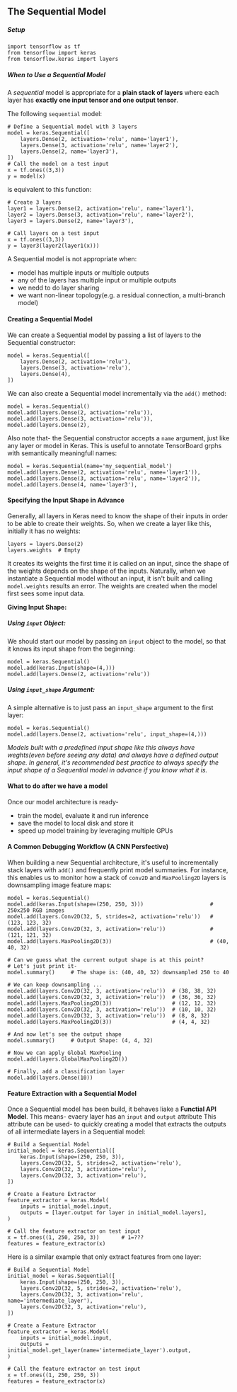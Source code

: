## **The Sequential Model**
##### **Setup**
```
import tensorflow as tf
from tensorflow import keras
from tensorflow.keras import layers
```
##### **When to Use a Sequential Model**

A *sequential* model is appropriate for a **plain stack of layers** where each layer has **exactly one input tensor and one output tensor**.

The following `sequential` model:
```
# Define a Sequential model with 3 layers
model = keras.Sequential([
    layers.Dense(2, activation='relu', name='layer1'),
    layers.Dense(3, activation='relu', name='layer2'),
    layers.Dense(2, name='layer3'),
])
# Call the model on a test input
x = tf.ones((3,3))
y = model(x)
```
is equivalent to this function:
```
# Create 3 layers
layer1 = layers.Dense(2, activation='relu', name='layer1'),
layer2 = layers.Dense(3, activation='relu', name='layer2'),
layer3 = layers.Dense(2, name='layer3'),

# Call layers on a test input
x = tf.ones((3,3))
y = layer3(layer2(layer1(x)))
```
A Sequential model is not appropriate when:
* model has multiple inputs or multiple outputs
* any of the layers has multiple input or multiple outputs
* we nedd to do layer sharing
* we want non-linear topology(e.g. a residual connection, a multi-branch model)

#### **Creating a Sequential Model**

We can create a Sequential model by passing a list of layers to the Sequential constructor:
```
model = keras.Sequential([
    layers.Dense(2, activation='relu'),
    layers.Dense(3, activation='relu'),
    layers.Dense(4),
])
```
We can also create a Sequential model incrementally via the `add()` method:
```
model = keras.Sequential()
model.add(layers.Dense(2, activation='relu')),
model.add(layers.Dense(3, activation='relu')),
model.add(layers.Dense(2),
```
Also note that- the Sequential constructor accepts a `name` argument, just like any layer or model in Keras. This is useful to annotate TensorBoard grphs with semantically meaningfull names:
```
model = keras.Sequential(name='my_sequential_model')
model.add(layers.Dense(2, activation='relu', name='layer1')),
model.add(layers.Dense(3, activation='relu', name='layer2')),
model.add(layers.Dense(4, name='layer3'),
```
#### **Specifying the Input Shape in Advance**

Generally, all layers in Keras need to know the shape of their inputs in order to be able to create their weights. So, when we create a layer like this, initially it has no weights:
```
layers = layers.Dense(2)
layers.weights  # Empty
```
It creates its weights the first time it is called on an input, since the shape of the weights depends on the shape of the inputs. Naturally, when we instantiate a Sequential model without an input, it isn't built and calling `model.weights` results an error. The weights are created when the model first sees some input data.

**Giving Input Shape:**
##### **Using `input` Object:**
We should start our model by passing an `input` object to the model, so that it knows its input shape from the beginning:
```
model = keras.Sequential()
model.add(keras.Input(shape=(4,)))
model.add(layers.Dense(2, activation='relu'))
```
##### **Using `input_shape` Argument:**
A simple alternative is to just pass an `input_shape` argument to the first layer:
```
model = keras.Sequential()
model.add(layers.Dense(2, activation='relu', input_shape=(4,)))
```
*Models built with a predefined input shape like this always have weghts(even before seeing any data) and always have a defined output shape. In general, it's recommended best practice to always specify the input shape of a Sequential model in advance if you know what it is.*

#### What to do after we have a model
Once our model architecture is ready-
* train the model, evaluate it and run inference
* save the model to local disk and store it
* speed up model training by leveraging multiple GPUs

#### A Common Debugging Workflow (A CNN Persfective)
When building a new Sequential architecture, it's useful to incrementally stack layers with `add()` and frequently print model summaries. For instance, this enables us to monitor how a stack of `conv2D` and `MaxPooling2D` layers is downsampling image feature maps:
```
model = keras.Sequential()
model.add(keras.Input(shape=(250, 250, 3)))                     # 250x250 RGB images
model.add(layers.Conv2D(32, 5, strides=2, activation='relu'))   # (123, 123, 32)
model.add(layers.Conv2D(32, 3, activation='relu'))              # (121, 121, 32)
model.add(layers.MaxPooling2D(3))                               # (40, 40, 32)

# Can we guess what the current output shape is at this point?
# Let's just print it-
model.summary()     # The shape is: (40, 40, 32) downsampled 250 to 40

# We can keep downsampling ...
model.add(layers.Conv2D(32, 3, activation='relu'))  # (38, 38, 32)
model.add(layers.Conv2D(32, 3, activation='relu'))  # (36, 36, 32)
model.add(layers.MaxPooling2D(3))                   # (12, 12, 32)
model.add(layers.Conv2D(32, 3, activation='relu'))  # (10, 10, 32)
model.add(layers.Conv2D(32, 3, activation='relu'))  # (8, 8, 32)
model.add(layers.MaxPooling2D(3))                   # (4, 4, 32)

# And now let's see the output shape
model.summary()     # Output Shape: (4, 4, 32)

# Now we can apply Global MaxPooling
model.add(layers.GlobalMaxPooling2D())

# Finally, add a classification layer
model.add(layers.Dense(10))
```

#### Feature Extraction with a Sequential Model
Once a Sequential model has been build, it behaves liake a **Functial API Model**. This means- evaery layer has an `input` and `output` attribute This attribute can be used- to quickly creating a model that extracts the outputs of all intermediate layers in a Sequential model:
```
# Build a Sequential Model
initial_model = keras.Sequential([
    keras.Input(shape=(250, 250, 3)),
    layers.Conv2D(32, 5, strides=2, activation='relu'),
    layers.Conv2D(32, 3, activation='relu'),
    layers.Conv2D(32, 3, activation='relu'),
])

# Create a Feature Extractor
feature_extractor = keras.Model(
    inputs = initial_model.input,
    outputs = [layer.output for layer in initial_model.layers],
)

# Call the feature extractor on test input
x = tf.ones((1, 250, 250, 3))       # 1=???
features = feature_extractor(x)
```
Here is a similar example that only extract features from one layer:
```
# Build a Sequential Model
initial_model = keras.Sequential([
    keras.Input(shape=(250, 250, 3)),
    layers.Conv2D(32, 5, strides=2, activation='relu'),
    layers.Conv2D(32, 3, activation='relu', name='intermediate_layer'),
    layers.Conv2D(32, 3, activation='relu'),
])

# Create a Feature Extractor
feature_extractor = keras.Model(
    inputs = initial_model.input,
    outputs = initial_model.get_layer(name='intermediate_layer').output,
)

# Call the feature extractor on test input
x = tf.ones((1, 250, 250, 3))
features = feature_extractor(x)
```